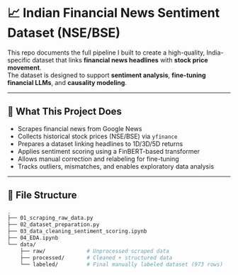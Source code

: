 
# 📈 Indian Financial News Sentiment Dataset (NSE/BSE)

This repo documents the full pipeline I built to create a high-quality, India-specific dataset that links **financial news headlines** with **stock price movement**.  
The dataset is designed to support **sentiment analysis**, **fine-tuning financial LLMs**, and **causality modeling**.

---

## 🧠 What This Project Does

- Scrapes financial news from Google News
- Collects historical stock prices (NSE/BSE) via `yfinance`
- Prepares a dataset linking headlines to 1D/3D/5D returns
- Applies sentiment scoring using a FinBERT-based transformer
- Allows manual correction and relabeling for fine-tuning
- Tracks outliers, mismatches, and enables exploratory data analysis

---

## 📁 File Structure

```bash
.
├── 01_scraping_raw_data.py
├── 02_dataset_preparation.py
├── 03_data_cleaning_sentiment_scoring.ipynb
├── 04_EDA.ipynb
└── data/
    ├── raw/             # Unprocessed scraped data
    ├── processed/       # Cleaned + structured data
    └── labeled/         # Final manually labeled dataset (973 rows)
